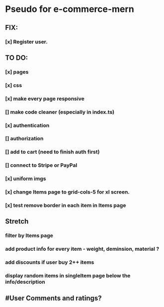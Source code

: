# Pseudo for e-commerce-mern

## FIX:

### [x] Register user.

## TO DO:
### [x] pages
### [x] css
### [x] make every page responsive
### [] make code cleaner (especially in index.ts)
### [x] authentication 
### [] authorization 
### [] add to cart (need to finish auth first)
### [] connect to Stripe or PayPal
### [x] uniform imgs
### [x] change Items page to grid-cols-5 for  xl screen.
### [x] test remove border in each item in Items page

## Stretch

### filter by Items page
### add product info for every item - weight, deminsion, material ?
### add discounts if user buy 2++ items
### display random items in singleItem page below the info/description
## #User Comments and ratings?

